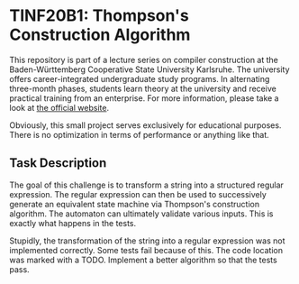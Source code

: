 # TINF20B1: Thompson's Construction Algorithm

This repository is part of a lecture series on compiler construction at the Baden-Württemberg Cooperative State University Karlsruhe. The university offers career-integrated undergraduate study programs. In alternating three-month phases, students learn theory at the university and receive practical training from an enterprise. For more information, please take a look at [the official website](https://www.karlsruhe.dhbw.de/en/general/about-dhbw-karlsruhe.html).

Obviously, this small project serves exclusively for educational purposes. There is no optimization in terms of performance or anything like that.

## Task Description

The goal of this challenge is to transform a string into a structured regular expression. The regular expression can then be used to successively generate an equivalent state machine via Thompson's construction algorithm. The automaton can ultimately validate various inputs. This is exactly what happens in the tests.

Stupidly, the transformation of the string into a regular expression was not implemented correctly. Some tests fail because of this. The code location was marked with a TODO. Implement a better algorithm so that the tests pass.
